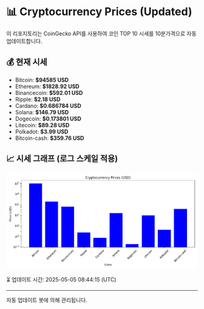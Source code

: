 
# 📊 Cryptocurrency Prices (Updated)

이 리포지토리는 CoinGecko API를 사용하여 코인 TOP 10 시세를 10분가격으로 자동 업데이트합니다.

## 💰 현재 시세
- Bitcoin: **$94585 USD**
- Ethereum: **$1828.92 USD**
- Binancecoin: **$592.01 USD**
- Ripple: **$2.18 USD**
- Cardano: **$0.686784 USD**
- Solana: **$146.79 USD**
- Dogecoin: **$0.173801 USD**
- Litecoin: **$89.28 USD**
- Polkadot: **$3.99 USD**
- Bitcoin-cash: **$359.76 USD**

## 📈 시세 그래프 (로그 스케일 적용)
![Crypto Prices](crypto_prices.png)

⏳ 업데이트 시간: 2025-05-05 08:44:15 (UTC)

---
자동 업데이트 봇에 의해 관리됩니다.
